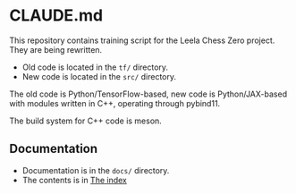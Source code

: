 # CLAUDE.md

This repository contains training script for the Leela Chess Zero project.
They are being rewritten.

* Old code is located in the `tf/` directory.
* New code is located in the `src/` directory.

The old code is Python/TensorFlow-based, new code is Python/JAX-based with
modules written in C++, operating through pybind11.

The build system for C++ code is meson.

## Documentation

* Documentation is in the `docs/` directory.
* The contents is in [The index](docs/index.md)
